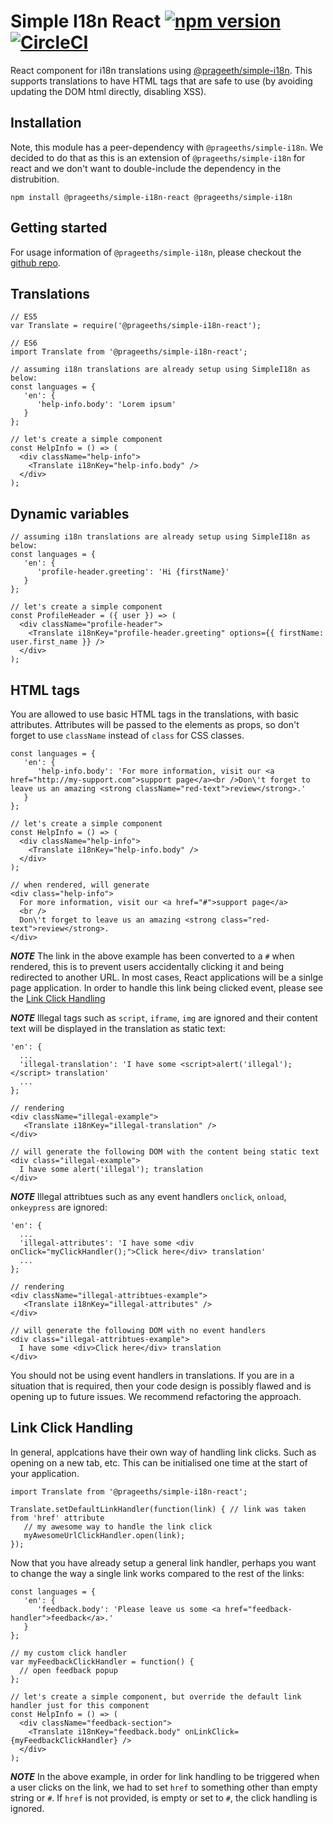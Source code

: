 # Simple I18n React [![npm version](https://badge.fury.io/js/%40prageeths%2Fsimple-i18n-react.svg)](https://badge.fury.io/js/%40prageeths%2Fsimple-i18n-react) [![CircleCI](https://circleci.com/gh/prageeth/node-js-boilerplate.svg?style=svg)](https://circleci.com/gh/prageeth/node-js-boilerplate)

React component for i18n translations using [@prageeth/simple-i18n](https://github.com/prageeth/simple-i18n).
This supports translations to have HTML tags that are safe to use (by avoiding updating the DOM html directly, disabling XSS).

## Installation

Note, this module has a peer-dependency with `@prageeths/simple-i18n`. We decided to do that as this is an extension of `@prageeths/simple-i18n` for react and we don't want to double-include the dependency in the distrubition.

```
npm install @prageeths/simple-i18n-react @prageeths/simple-i18n
```

## Getting started

For usage information of `@prageeths/simple-i18n`, please checkout the [github repo](https://github.com/prageeth/simple-i18n).

## Translations

```
// ES5
var Translate = require('@prageeths/simple-i18n-react');

// ES6
import Translate from '@prageeths/simple-i18n-react';

// assuming i18n translations are already setup using SimpleI18n as below:
const languages = {
   'en': {
      'help-info.body': 'Lorem ipsum'
   }
};

// let's create a simple component
const HelpInfo = () => (
  <div className="help-info">
    <Translate i18nKey="help-info.body" />
  </div>
);
```

## Dynamic variables

```
// assuming i18n translations are already setup using SimpleI18n as below:
const languages = {
   'en': {
      'profile-header.greeting': 'Hi {firstName}'
   }
};

// let's create a simple component
const ProfileHeader = ({ user }) => (
  <div className="profile-header">
    <Translate i18nKey="profile-header.greeting" options={{ firstName: user.first_name }} />
  </div>
);
```

## HTML tags

You are allowed to use basic HTML tags in the translations, with basic attributes. Attributes will be passed to the elements as props, so don't forget to use `className` instead of `class` for CSS classes.

```
const languages = {
   'en': {
      'help-info.body': 'For more information, visit our <a href="http://my-support.com">support page</a><br />Don\'t forget to leave us an amazing <strong className="red-text">review</strong>.'
   }
};

// let's create a simple component
const HelpInfo = () => (
  <div className="help-info">
    <Translate i18nKey="help-info.body" />
  </div>
);

// when rendered, will generate
<div class="help-info">
  For more information, visit our <a href="#">support page</a>
  <br />
  Don\'t forget to leave us an amazing <strong class="red-text">review</strong>.
</div>
```

***NOTE***
The link in the above example has been converted to a `#` when rendered, this is to prevent users accidentally clicking it and being redirected to another URL. In most cases, React applications will be a sinlge page application. In order to handle this link being clicked event, please see the [Link Click Handling](#link-click-handling)

***NOTE***
Illegal tags such as `script`, `iframe`, `img` are ignored and their content text will be displayed in the translation as static text:

```
'en': {
  ...
  'illegal-translation': 'I have some <script>alert('illegal');</script> translation'
  ...
};

// rendering 
<div className="illegal-example">
   <Translate i18nKey="illegal-translation" />
</div>

// will generate the following DOM with the content being static text
<div class="illegal-example">
  I have some alert('illegal'); translation
</div>
```

***NOTE***
Illegal attribtues such as any event handlers `onclick`, `onload`, `onkeypress` are ignored:

```
'en': {
  ...
  'illegal-attributes': 'I have some <div onClick="myClickHandler();">Click here</div> translation'
  ...
};

// rendering 
<div className="illegal-attribtues-example">
   <Translate i18nKey="illegal-attributes" />
</div>

// will generate the following DOM with no event handlers
<div class="illegal-attribtues-example">
  I have some <div>Click here</div> translation
</div>
```
You should not be using event handlers in translations. If you are in a situation that is required, then your code design is possibly flawed and is opening up to future issues. We recommend refactoring the approach.

## Link Click Handling

In general, applcations have their own way of handling link clicks. Such as opening on a new tab, etc. This can be initialised one time at the start of your application.

```
import Translate from '@prageeths/simple-i18n-react';

Translate.setDefaultLinkHandler(function(link) { // link was taken from 'href' attribute
   // my awesome way to handle the link click
   myAwesomeUrlClickHandler.open(link);
});

```

Now that you have already setup a general link handler, perhaps you want to change the way a single link works compared to the rest of the links:

```
const languages = {
   'en': {
      'feedback.body': 'Please leave us some <a href="feedback-handler">feedback</a>.'
   }
};

// my custom click handler
var myFeedbackClickHandler = function() {
  // open feedback popup
};

// let's create a simple component, but override the default link handler just for this component
const HelpInfo = () => (
  <div className="feedback-section">
    <Translate i18nKey="feedback.body" onLinkClick={myFeedbackClickHandler} />
  </div>
);

```
***NOTE*** In the above example, in order for link handling to be triggered when a user clicks on the link, we had to set `href` to something other than empty string or `#`. If `href` is not provided, is empty or set to `#`, the click handling is ignored.

